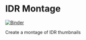 # IDR Montage
[![Binder](https://mybinder.org/badge_logo.svg)](https://mybinder.org/v2/gist/manics/b4ca71b4537cf87f321bf923bf2cd021/master?filepath=idr-montage.ipynb)

Create a montage of IDR thumbnails
